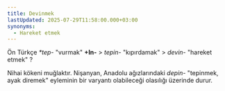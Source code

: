 ```yaml
---
title: Devinmek
lastUpdated: 2025-07-29T11:58:00.000+03:00
synonyms:
  - Hareket etmek
---
```

Ön Türkçe _*tep-_ "vurmak" **+In-** > _tepin-_ "kıpırdamak" > _devin-_ "hareket etmek" ?

Nihai kökeni muğlaktır. Nişanyan, Anadolu ağızlarındaki _depin-_ "tepinmek, ayak diremek" eyleminin bir varyantı olabileceği olasılığı üzerinde durur.

